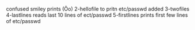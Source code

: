 confused smiley prints (Ôo)
2-hellofile to pritn etc/passwd
added 3-twofiles
4-lastlines reads last 10 lines of ect/passwd
5-firstlines prints first few lines of etc/passwd
